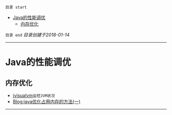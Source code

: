 `目录 start`
 
- [Java的性能调优](#java的性能调优)
    - [内存优化](#内存优化)

`目录 end` *目录创建于2018-01-14*
****************************************
# Java的性能调优
## 内存优化

- [jvisualvm](https://www.ibm.com/developerworks/cn/java/j-lo-visualvm/index.html)`监控JVM状况`
- [Blog:java优化占用内存的方法(一)](http://blog.csdn.net/zheng0518/article/details/48182437)

**************

